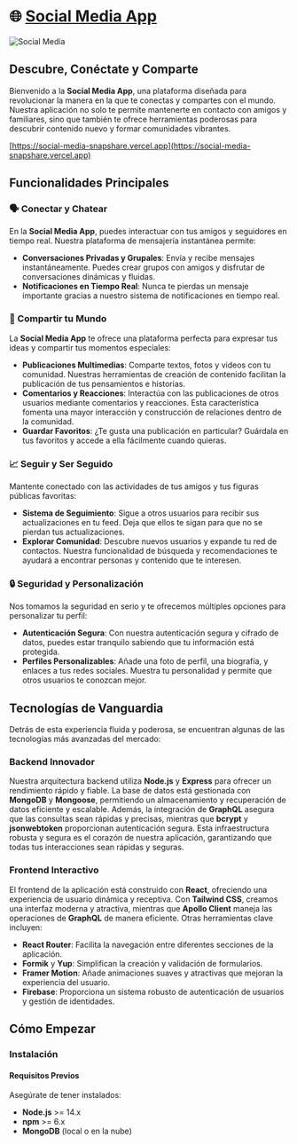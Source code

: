 # 🌐 [Social Media App](https://social-media-snapshare.vercel.app)

![Social Media](socialMedia.avif)

## Descubre, Conéctate y Comparte

Bienvenido a la **Social Media App**, una plataforma diseñada para revolucionar la manera en la que te conectas y compartes con el mundo. Nuestra aplicación no solo te permite mantenerte en contacto con amigos y familiares, sino que también te ofrece herramientas poderosas para descubrir contenido nuevo y formar comunidades vibrantes. 

[https://social-media-snapshare.vercel.app](https://social-media-snapshare.vercel.app)

## Funcionalidades Principales

### 🗣️ Conectar y Chatear
En la **Social Media App**, puedes interactuar con tus amigos y seguidores en tiempo real. Nuestra plataforma de mensajería instantánea permite:
- **Conversaciones Privadas y Grupales**: Envía y recibe mensajes instantáneamente. Puedes crear grupos con amigos y disfrutar de conversaciones dinámicas y fluidas.
- **Notificaciones en Tiempo Real**: Nunca te pierdas un mensaje importante gracias a nuestro sistema de notificaciones en tiempo real.

### 📝 Compartir tu Mundo
La **Social Media App** te ofrece una plataforma perfecta para expresar tus ideas y compartir tus momentos especiales:
- **Publicaciones Multimedias**: Comparte textos, fotos y videos con tu comunidad. Nuestras herramientas de creación de contenido facilitan la publicación de tus pensamientos e historias.
- **Comentarios y Reacciones**: Interactúa con las publicaciones de otros usuarios mediante comentarios y reacciones. Esta característica fomenta una mayor interacción y construcción de relaciones dentro de la comunidad.
- **Guardar Favoritos**: ¿Te gusta una publicación en particular? Guárdala en tus favoritos y accede a ella fácilmente cuando quieras.

### 📈 Seguir y Ser Seguido
Mantente conectado con las actividades de tus amigos y tus figuras públicas favoritas:
- **Sistema de Seguimiento**: Sigue a otros usuarios para recibir sus actualizaciones en tu feed. Deja que ellos te sigan para que no se pierdan tus actualizaciones.
- **Explorar Comunidad**: Descubre nuevos usuarios y expande tu red de contactos. Nuestra funcionalidad de búsqueda y recomendaciones te ayudará a encontrar personas y contenido que te interesen.

### 🔒 Seguridad y Personalización
Nos tomamos la seguridad en serio y te ofrecemos múltiples opciones para personalizar tu perfil:
- **Autenticación Segura**: Con nuestra autenticación segura y cifrado de datos, puedes estar tranquilo sabiendo que tu información está protegida.
- **Perfiles Personalizables**: Añade una foto de perfil, una biografía, y enlaces a tus redes sociales. Muestra tu personalidad y permite que otros usuarios te conozcan mejor.

## Tecnologías de Vanguardia

Detrás de esta experiencia fluida y poderosa, se encuentran algunas de las tecnologías más avanzadas del mercado:

### Backend Innovador
Nuestra arquitectura backend utiliza **Node.js** y **Express** para ofrecer un rendimiento rápido y fiable. La base de datos está gestionada con **MongoDB** y **Mongoose**, permitiendo un almacenamiento y recuperación de datos eficiente y escalable. Además, la integración de **GraphQL** asegura que las consultas sean rápidas y precisas, mientras que **bcrypt** y **jsonwebtoken** proporcionan autenticación segura. Esta infraestructura robusta y segura es el corazón de nuestra aplicación, garantizando que todas tus interacciones sean rápidas y seguras.

### Frontend Interactivo
El frontend de la aplicación está construido con **React**, ofreciendo una experiencia de usuario dinámica y receptiva. Con **Tailwind CSS**, creamos una interfaz moderna y atractiva, mientras que **Apollo Client** maneja las operaciones de **GraphQL** de manera eficiente. Otras herramientas clave incluyen:
- **React Router**: Facilita la navegación entre diferentes secciones de la aplicación.
- **Formik** y **Yup**: Simplifican la creación y validación de formularios.
- **Framer Motion**: Añade animaciones suaves y atractivas que mejoran la experiencia del usuario.
- **Firebase**: Proporciona un sistema robusto de autenticación de usuarios y gestión de identidades.

## Cómo Empezar

### Instalación

#### Requisitos Previos
Asegúrate de tener instalados:
- **Node.js** >= 14.x
- **npm** >= 6.x
- **MongoDB** (local o en la nube)
